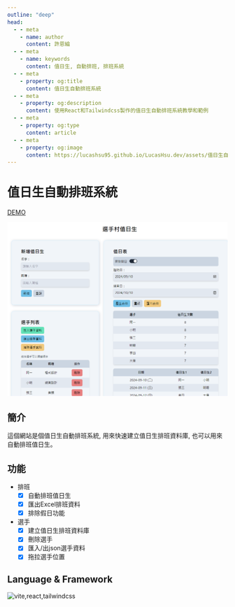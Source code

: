```yaml
---
outline: "deep"
head:
  - - meta
    - name: author
      content: 許恩綸
  - - meta
    - name: keywords
      content: 值日生, 自動排班, 排班系統
  - - meta
    - property: og:title
      content: 值日生自動排班系統
  - - meta
    - property: og:description
      content: 使用React和Tailwindcss製作的值日生自動排班系統教學和範例
  - - meta
    - property: og:type
      content: article
  - - meta
    - property: og:image
      content: https://lucashsu95.github.io/LucasHsu.dev/assets/值日生自動排班系統/image.png
---
```


# 值日生自動排班系統


[DEMO](https://player-duty.vercel.app/)

![alt text](./assets/選手村值日生/image.png)

## 簡介

這個網站是個值日生自動排班系統, 用來快速建立值日生排班資料庫, 也可以用來自動排班值日生。

## 功能

- 排班
  - [x] 自動排班值日生
  - [x] 匯出Excel排班資料
  - [x] 排除假日功能
- 選手
  - [x] 建立值日生排班資料庫
  - [x] 刪除選手
  - [x] 匯入/出json選手資料
  - [x] 拖拉選手位置

## Language & Framework

![vite,react,tailwindcss](https://skillicons.dev/icons?theme=light&i=vite,react,tailwindcss)

